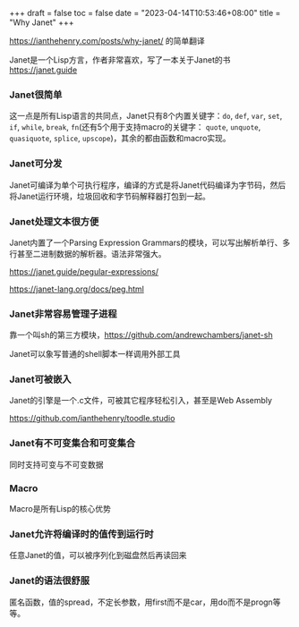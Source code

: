 +++
draft = false
toc = false
date = "2023-04-14T10:53:46+08:00"
title = "Why Janet"
+++

https://ianthehenry.com/posts/why-janet/ 的简单翻译

Janet是一个Lisp方言，作者非常喜欢，写了一本关于Janet的书 https://janet.guide

### Janet很简单

这一点是所有Lisp语言的共同点，Janet只有8个内置关键字：`do`, `def`, `var`, `set`, `if`, `while`, `break`, `fn`(还有5个用于支持macro的关键字：
`quote`, `unquote`, `quasiquote`, `splice`, `upscope`)，其余的都由函数和macro实现。

### Janet可分发

Janet可编译为单个可执行程序，编译的方式是将Janet代码编译为字节码，然后将Janet运行环境，垃圾回收和字节码解释器打包到一起。

### Janet处理文本很方便

Janet内置了一个Parsing Expression Grammars的模块，可以写出解析单行、多行甚至二进制数据的解析器。语法非常强大。

https://janet.guide/pegular-expressions/

https://janet-lang.org/docs/peg.html

### Janet非常容易管理子进程

靠一个叫sh的第三方模块，https://github.com/andrewchambers/janet-sh

Janet可以象写普通的shell脚本一样调用外部工具

### Janet可被嵌入

Janet的引擎是一个.c文件，可被其它程序轻松引入，甚至是Web Assembly 

https://github.com/ianthehenry/toodle.studio

### Janet有不可变集合和可变集合

同时支持可变与不可变数据

### Macro

Macro是所有Lisp的核心优势

### Janet允许将编译时的值传到运行时

任意Janet的值，可以被序列化到磁盘然后再读回来

### Janet的语法很舒服

匿名函数，值的spread，不定长参数，用first而不是car，用do而不是progn等等。
